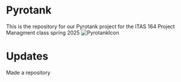 # Pyrotank
This is the repository for our Pyrotank project for the ITAS 164 Project Managment class spring 2025
![PyrotankIcon](https://github.com/user-attachments/assets/bf9a5169-f316-42e1-a614-26e36f34c6ad)


# Updates
Made a repository

